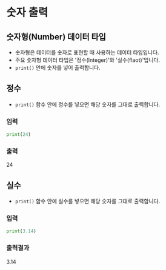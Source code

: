 # 숫자 출력

## 숫자형(Number) 데이터 타입
- 숫자형은 데이터를 숫자로 표현할 때 사용하는 데이터 타입입니다.
- 주요 숫자형 데이터 타입은 '정수(Integer)'와 '실수(flaot)'입니다.
- `print()` 안에 숫자를 넣어 출력합니다.

## 정수
- `print()` 함수 안에 정수를 넣으면 해당 숫자를 그대로 출력합니다.

### 입력
```python
print(24)
```
### 출력
24

## 실수
- `print()` 함수 안에 실수를 넣으면 해당 숫자를 그대로 출력합니다.

### 입력
```python
print(3.14)
```
### 출력결과
3.14




